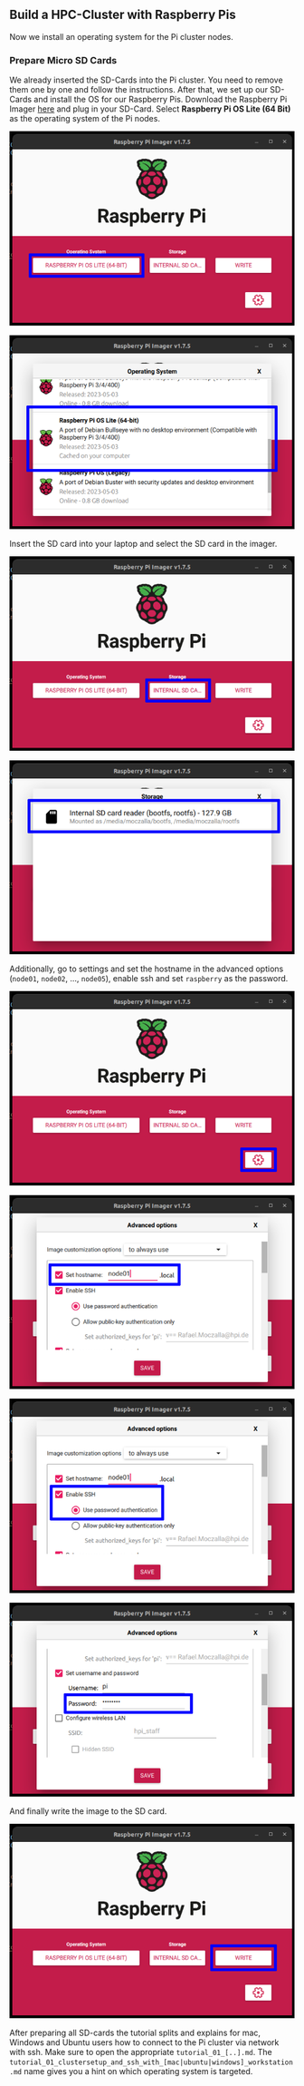 ## Build a HPC-Cluster with Raspberry Pis

Now we install an operating system for the Pi cluster nodes.

### Prepare Micro SD Cards

We already inserted the SD-Cards into the Pi cluster. You need to remove them one by one and follow the instructions. After that, we set up our SD-Cards and install the OS for our Raspberry Pis. Download the Raspberry Pi Imager [here](https://www.raspberrypi.com/software/) and plug in your SD-Card. Select **Raspberry Pi OS Lite (64 Bit)** as the operating system of the Pi nodes.

![img01.png](pictures/img01.png)

![img02.png](pictures/img02.png)

Insert the SD card into your laptop and select the SD card in the imager.

![img03.png](pictures/img03.png)

![img04.png](pictures/img04.png)

Additionally, go to settings and set the hostname in the advanced options (`node01`, `node02`, ..., `node05`), enable ssh and set `raspberry` as the password.

![img05.png](pictures/img05.png)

![img06.png](pictures/img06.png)

![img07.png](pictures/img07.png)

![img08.png](pictures/img08.png)

And finally write the image to the SD card.

![img09.png](pictures/img09.png)

After preparing all SD-cards the tutorial splits and explains for mac, Windows and Ubuntu users how to connect to the Pi cluster via network with ssh. Make sure to open the appropriate `tutorial_01_[..].md`. The `tutorial_01_clustersetup_and_ssh_with_[mac|ubuntu|windows]_workstation.md` name gives you a hint on which operating system is targeted.
